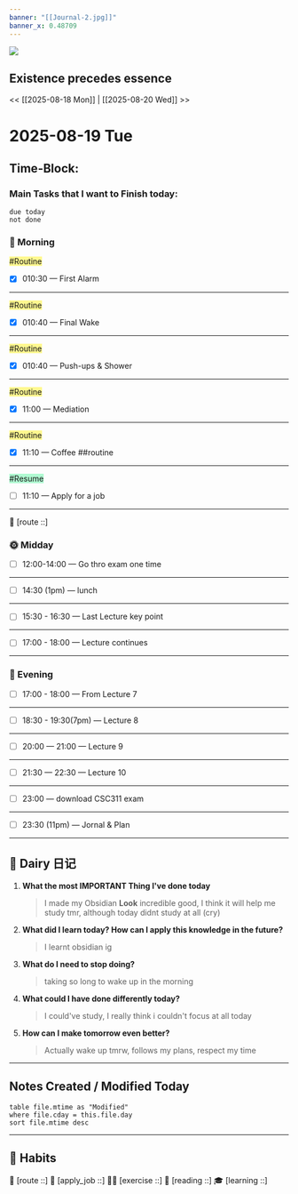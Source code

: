 ```yaml
---
banner: "[[Journal-2.jpg]]"
banner_x: 0.48709
---
```

![](https://www.youtube.com/watch?v=KwatUSh-6xY)
## Existence precedes essence
<< [[2025-08-18 Mon]] | [[2025-08-20 Wed]] >>


# 2025-08-19 Tue
## Time-Block:
### Main Tasks that I want to Finish today:
```tasks
due today
not done
```
### 🌅 Morning
<span style="background:#fff88f">#Routine</span>
- [x] 010:30 — First Alarm 
---
<span style="background:#fff88f">#Routine</span>
- [x] 010:40 — Final Wake 
---
<span style="background:#fff88f">#Routine</span>
- [x] 010:40 — Push-ups & Shower 
---
<span style="background:#fff88f">#Routine</span>
- [x] 11:00 — Mediation 
---
<span style="background:#fff88f">#Routine</span>
- [x] 11:10 — Coffee ##routine 
---
<span style="background:#affad1">#Resume</span>
- [ ] 11:10 — Apply for a job
---
📍 [route ::]
### 🌞 Midday

- [ ] 12:00-14:00 — Go thro exam one time
---

- [ ] 14:30 (1pm) — lunch
---

- [ ] 15:30 - 16:30 — Last Lecture key point
---

- [ ] 17:00 - 18:00 — Lecture continues
---
### 🌙 Evening

- [ ] 17:00 - 18:00 — From Lecture 7
---

- [ ] 18:30 - 19:30(7pm) —  Lecture 8
---

- [ ] 20:00 — 21:00  —  Lecture 9
---

- [ ] 21:30 — 22:30  —  Lecture 10
---

- [ ] 23:00 — download CSC311 exam
---

- [ ] 23:30 (11pm) —  Jornal & Plan
---
## 📕 Dairy 日记

1. **What the most IMPORTANT Thing I've done today**
	> I made my Obsidian **Look** incredible good, I think it will help me study tmr, although today didnt study at all (cry)
2. **What did I learn today? How can I apply this knowledge in the future?**
	> I learnt obsidian ig
3. **What do I need to stop doing?**
	> taking so long to wake up in the morning
4. **What could I have done differently today?**
	> I could've study, I really think i couldn't focus at all today
5. **How can I make tomorrow even better?**
	> Actually wake up tmrw, follows my plans, respect my time
---
##  Notes Created / Modified Today
```dataview
table file.mtime as "Modified"
where file.cday = this.file.day
sort file.mtime desc
```

---
## 💪 Habits 
📍 [route ::] 
💼 [apply_job ::] 
🏃‍♂️ [exercise ::] 
🔖 [reading ::] 
🎓 [learning ::]
